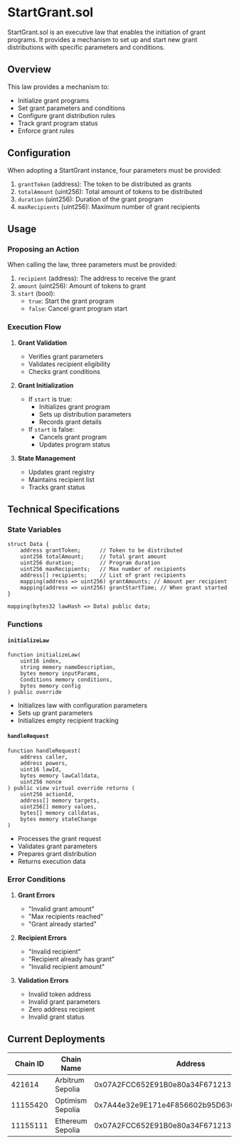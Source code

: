 # StartGrant.sol

StartGrant.sol is an executive law that enables the initiation of grant programs. It provides a mechanism to set up and start new grant distributions with specific parameters and conditions.

## Overview

This law provides a mechanism to:
- Initialize grant programs
- Set grant parameters and conditions
- Configure grant distribution rules
- Track grant program status
- Enforce grant rules

## Configuration

When adopting a StartGrant instance, four parameters must be provided:

1. `grantToken` (address): The token to be distributed as grants
2. `totalAmount` (uint256): Total amount of tokens to be distributed
3. `duration` (uint256): Duration of the grant program
4. `maxRecipients` (uint256): Maximum number of grant recipients

## Usage

### Proposing an Action

When calling the law, three parameters must be provided:

1. `recipient` (address): The address to receive the grant
2. `amount` (uint256): Amount of tokens to grant
3. `start` (bool): 
   - `true`: Start the grant program
   - `false`: Cancel grant program start

### Execution Flow

1. **Grant Validation**
   - Verifies grant parameters
   - Validates recipient eligibility
   - Checks grant conditions

2. **Grant Initialization**
   - If `start` is true:
     - Initializes grant program
     - Sets up distribution parameters
     - Records grant details
   - If `start` is false:
     - Cancels grant program
     - Updates program status

3. **State Management**
   - Updates grant registry
   - Maintains recipient list
   - Tracks grant status

## Technical Specifications

### State Variables

```solidity
struct Data {
    address grantToken;      // Token to be distributed
    uint256 totalAmount;     // Total grant amount
    uint256 duration;        // Program duration
    uint256 maxRecipients;   // Max number of recipients
    address[] recipients;    // List of grant recipients
    mapping(address => uint256) grantAmounts; // Amount per recipient
    mapping(address => uint256) grantStartTime; // When grant started
}

mapping(bytes32 lawHash => Data) public data;
```

### Functions

#### `initializeLaw`
```solidity
function initializeLaw(
    uint16 index,
    string memory nameDescription,
    bytes memory inputParams,
    Conditions memory conditions,
    bytes memory config
) public override
```
- Initializes law with configuration parameters
- Sets up grant parameters
- Initializes empty recipient tracking

#### `handleRequest`
```solidity
function handleRequest(
    address caller,
    address powers,
    uint16 lawId,
    bytes memory lawCalldata,
    uint256 nonce
) public view virtual override returns (
    uint256 actionId,
    address[] memory targets,
    uint256[] memory values,
    bytes[] memory calldatas,
    bytes memory stateChange
)
```
- Processes the grant request
- Validates grant parameters
- Prepares grant distribution
- Returns execution data

### Error Conditions

1. **Grant Errors**
   - "Invalid grant amount"
   - "Max recipients reached"
   - "Grant already started"

2. **Recipient Errors**
   - "Invalid recipient"
   - "Recipient already has grant"
   - "Invalid recipient amount"

3. **Validation Errors**
   - Invalid token address
   - Invalid grant parameters
   - Zero address recipient
   - Invalid grant status

## Current Deployments

| Chain ID | Chain Name      | Address                                      |
|----------|----------------|----------------------------------------------|
| 421614   | Arbitrum Sepolia | 0x07A2FCC652E91B0e80a34F671213C08e5A5180fc  |
| 11155420 | Optimism Sepolia | 0x7A44e32e9E171e4F856602b95D636947C1dC0D61  |
| 11155111 | Ethereum Sepolia | 0x07A2FCC652E91B0e80a34F671213C08e5A5180fc  | 

 